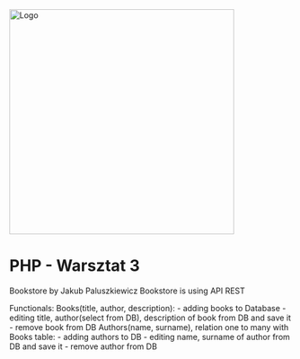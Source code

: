 <img alt="Logo" src="http://coderslab.pl/svg/logo-coderslab.svg" width="400">

# PHP - Warsztat 3

Bookstore by Jakub Paluszkiewicz
Bookstore is using API REST

Functionals:
 Books(title, author, description):
    - adding books to Database
    - editing title, author(select from DB), description of book from DB and save it
    - remove book from DB
 Authors(name, surname), relation one to many with Books table:
    - adding authors to DB
    - editing name, surname of author from DB and save it
    - remove author from DB
